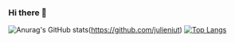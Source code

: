 ### Hi there 👋
![Anurag's GitHub stats](https://github-readme-stats.vercel.app/api?username=julieniut&theme=algolia&show_icons=true)(https://github.com/julieniut)                                                   [![Top Langs](https://github-readme-stats.vercel.app/api/top-langs/?username=julieniut&theme=algolia&show_icons=true&layout=compact)](https://github.com/julieniut)



